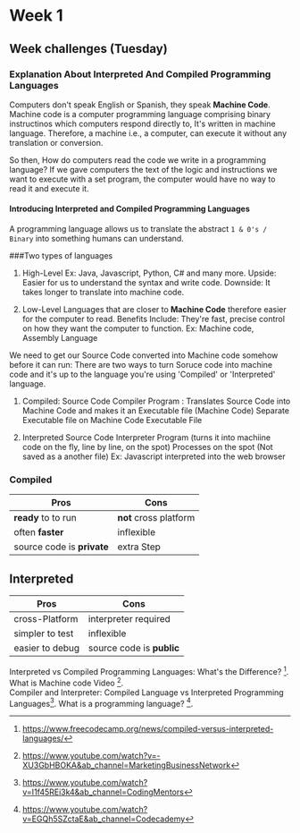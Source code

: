 # Week 1 
## Week challenges (Tuesday)

### Explanation About Interpreted And Compiled Programming Languages
Computers don't speak English or Spanish, they speak **Machine Code**. Machine code is a computer programming language comprising binary instructinos which computers respond directly to, It's written in machine language. Therefore, a machine i.e., a computer, can execute it without any translation or conversion.

So then, How do computers read the code we write in a programming language? 
If we gave computers the text of the logic and instructions we want to execute with a set program, the computer would have no way to read it and execute it. 
#### Introducing Interpreted and Compiled Programming Languages 
A programming language allows us to translate the abstract `1 & 0's / Binary` into something humans can understand. 

###Two types of languages 
1. High-Level
Ex: Java, Javascript, Python, C# and many more.
Upside: Easier for us to understand the syntax and write code.
Downside: It takes longer to translate into machine code.

2. Low-Level
Languages that are closer to **Machine Code** therefore easier for the computer to read. 
Benefits Include: They're fast, precise control on how they want the computer to function.
Ex: Machine code, Assembly Language 

We need to get our Source Code converted into Machine code somehow before it can run: 
There are two ways to turn Soruce code into machine code and it's up to the language you're using 'Compiled' or 'Interpreted' language. 

1. Compiled:
Source Code
Compiler Program : Translates Source Code into Machine Code and makes it an Executable file (Machine Code)
Separate Executable file on Machine Code 
Executable File 


2. Interpreted
Source Code
Interpreter Program (turns it into machiine code on the fly, line by line, on the spot)
Processes on the spot (Not saved as a another file)
Ex: Javascript interpreted into the web browser 



### Compiled                                                
| Pros     | Cons |                                    
| ----------- | ----------- |                               
| **ready** to to run      | **not** cross platform       |     
| often **faster**  | inflexible        | inflexible  |    
| source code is **private**          | extra Step    |          

## Interpreted 
| Pros     | Cons |                                    
| ----------- | ----------- |                               
| cross-Platform     | interpreter required      |     
| simpler to test | inflexible        | often **slower** |    
| easier to debug         | source code is **public**   |         





Interpreted vs Compiled Programming Languages: What's the Difference? [^1].
What is Machine code Video [^2].  
Compiler and Interpreter: Compiled Language vs Interpreted Programming Languages[^3].
What is a programming language? [^4].

[^1]: https://www.freecodecamp.org/news/compiled-versus-interpreted-languages/
[^2]: https://www.youtube.com/watch?v=-XU3GbHBOKA&ab_channel=MarketingBusinessNetwork
[^3]: https://www.youtube.com/watch?v=I1f45REi3k4&ab_channel=CodingMentors
[^4]: https://www.youtube.com/watch?v=EGQh5SZctaE&ab_channel=Codecademy
